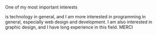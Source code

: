 
One of my most important interests 

is technology in general, and 
I am more interested
in programming in general,
especially
web design
and development. I am also
interested in graphic design, 
and I 
have long experience in this field.
MERCI

